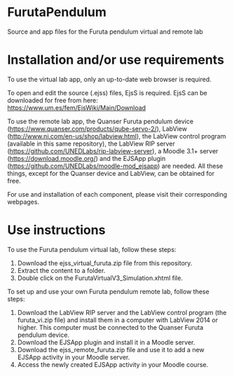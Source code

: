 # FurutaPendulum
Source and app files for the Furuta pendulum virtual and remote lab

# Installation and/or use requirements
To use the virtual lab app, only an up-to-date web browser is required.

To open and edit the source (.ejss) files, EjsS is required. EjsS can be downloaded for free from here: https://www.um.es/fem/EjsWiki/Main/Download

To use the remote lab app, the Quanser Furuta pendulum device (https://www.quanser.com/products/qube-servo-2/), LabView (http://www.ni.com/en-us/shop/labview.html), the LabView control program (available in this same repository), the LabView RIP server (https://github.com/UNEDLabs/rip-labview-server), a Moodle 3.1+ server (https://download.moodle.org/) and the EJSApp plugin (https://github.com/UNEDLabs/moodle-mod_ejsapp) are needed. All these things, except for the Quanser device and LabView, can be obtained for free.

For use and installation of each component, please visit their corresponding webpages.

# Use instructions
To use the Furuta pendulum virtual lab, follow these steps:
1. Download the ejss_virtual_furuta.zip file from this repository.
2. Extract the content to a folder.
3. Double click on the FurutaVirtualV3_Simulation.xhtml file.

To set up and use your own Furuta pendulum remote lab, follow these steps:
1. Download the LabView RIP server and the LabView control program (the furuta_vi.zip file) and install them in a computer with LabView 2014 or higher. This computer must be connected to the Quanser Furuta pendulum device.
2. Download the EJSApp plugin and install it in a Moodle server.
3. Download the ejss_remote_furuta.zip file and use it to add a new EJSApp activity in your Moodle server.
4. Access the newly created EJSApp activity in your Moodle course.
